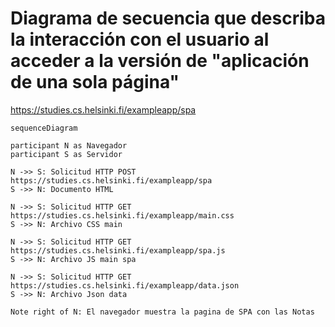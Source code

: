 # Diagrama de secuencia que describa la interacción con el usuario al acceder a la versión de "aplicación de una sola página"
https://studies.cs.helsinki.fi/exampleapp/spa

```mermaid
sequenceDiagram

participant N as Navegador
participant S as Servidor

N ->> S: Solicitud HTTP POST https://studies.cs.helsinki.fi/exampleapp/spa
S ->> N: Documento HTML

N ->> S: Solicitud HTTP GET https://studies.cs.helsinki.fi/exampleapp/main.css
S ->> N: Archivo CSS main

N ->> S: Solicitud HTTP GET https://studies.cs.helsinki.fi/exampleapp/spa.js
S ->> N: Archivo JS main spa

N ->> S: Solicitud HTTP GET https://studies.cs.helsinki.fi/exampleapp/data.json
S ->> N: Archivo Json data

Note right of N: El navegador muestra la pagina de SPA con las Notas
```